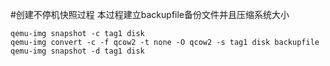 #创建不停机快照过程
  本过程建立backupfile备份文件并且压缩系统大小

    qemu-img snapshot -c tag1 disk
    qemu-img convert -c -f qcow2 -t none -O qcow2 -s tag1 disk backupfile
    qemu-img snapshot -d tag1 disk
